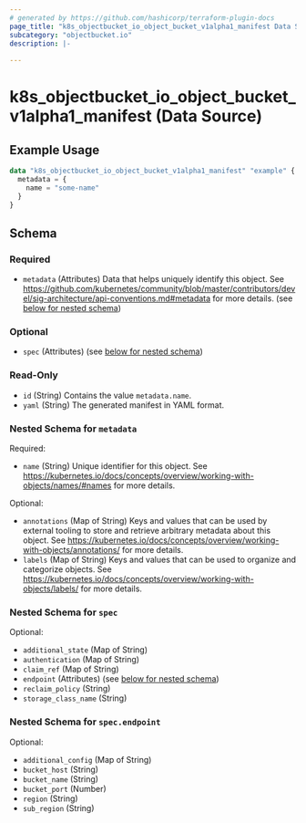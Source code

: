 ```yaml
---
# generated by https://github.com/hashicorp/terraform-plugin-docs
page_title: "k8s_objectbucket_io_object_bucket_v1alpha1_manifest Data Source - terraform-provider-k8s"
subcategory: "objectbucket.io"
description: |-
  
---
```


# k8s_objectbucket_io_object_bucket_v1alpha1_manifest (Data Source)



## Example Usage

```terraform
data "k8s_objectbucket_io_object_bucket_v1alpha1_manifest" "example" {
  metadata = {
    name = "some-name"
  }
}
```

<!-- schema generated by tfplugindocs -->
## Schema

### Required

- `metadata` (Attributes) Data that helps uniquely identify this object. See https://github.com/kubernetes/community/blob/master/contributors/devel/sig-architecture/api-conventions.md#metadata for more details. (see [below for nested schema](#nestedatt--metadata))

### Optional

- `spec` (Attributes) (see [below for nested schema](#nestedatt--spec))

### Read-Only

- `id` (String) Contains the value `metadata.name`.
- `yaml` (String) The generated manifest in YAML format.

<a id="nestedatt--metadata"></a>
### Nested Schema for `metadata`

Required:

- `name` (String) Unique identifier for this object. See https://kubernetes.io/docs/concepts/overview/working-with-objects/names/#names for more details.

Optional:

- `annotations` (Map of String) Keys and values that can be used by external tooling to store and retrieve arbitrary metadata about this object. See https://kubernetes.io/docs/concepts/overview/working-with-objects/annotations/ for more details.
- `labels` (Map of String) Keys and values that can be used to organize and categorize objects. See https://kubernetes.io/docs/concepts/overview/working-with-objects/labels/ for more details.


<a id="nestedatt--spec"></a>
### Nested Schema for `spec`

Optional:

- `additional_state` (Map of String)
- `authentication` (Map of String)
- `claim_ref` (Map of String)
- `endpoint` (Attributes) (see [below for nested schema](#nestedatt--spec--endpoint))
- `reclaim_policy` (String)
- `storage_class_name` (String)

<a id="nestedatt--spec--endpoint"></a>
### Nested Schema for `spec.endpoint`

Optional:

- `additional_config` (Map of String)
- `bucket_host` (String)
- `bucket_name` (String)
- `bucket_port` (Number)
- `region` (String)
- `sub_region` (String)
